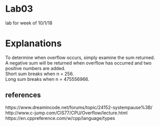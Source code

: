 # Lab03
lab for week of 10/1/18
<h1>Explanations</h1>
To determine when overflow occurs, simply examine the sum  returned.
<br>
A negative sum will be returned when overflow has occurred and two positive numbers are added. 
<br>
Short sum breaks when n = 256.
<br>
Long sum breaks when n = 475556966.
<br>
<h2>references</h2>
https://www.dreamincode.net/forums/topic/24152-systempause%3B/
<br>
http://www.c-jump.com/CIS77/CPU/Overflow/lecture.html
<br>
https://en.cppreference.com/w/cpp/language/types
